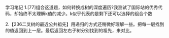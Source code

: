 学习笔记
1.[77]组合这道题，如何转换成树的深度遍历?我测试了国际站的优秀代码，却始终不太理解k值的减少。k似乎代表的是剩下还可以选择的组合个数

2.【236二叉树的最近公共祖先】用递归的方式还稍微好理解一些。把每一层找到的值返回到上一层。最后返回左右子树分别找到的祖先，来对比。